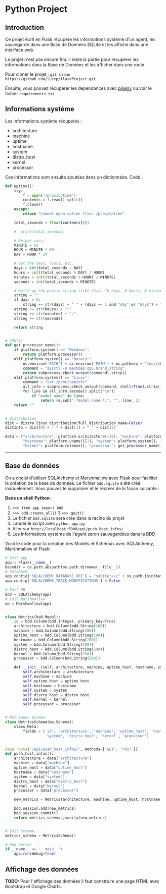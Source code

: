 # Python Project

## Introduction
Ce projet écrit en Flask récupère les informations système d'un agent, les sauvegarde dans une Base de Données SQLite et les affiche dans une interface web.

Le projet n'est pas encore fini. Il reste la partie pour récupérer les informations dans la Base de Données et les afficher dans une route.

Pour cloner le projet : `git clone https://github.com/lucrp/flaskProject.git`

Ensuite, vous pouvez récupérer les dependances avec [pipenv](https://pypi.org/project/pipenv/) ou voir le fichier `requirements.txt`


## Informations système
Les informations système récupérés : 
- architecture 
- machine
- uptime
- hostname 
- system
- distro_host
- kernel
- processor

Ces informations sont ensuite ajoutées dans un dictionnaire. Code :
```python
def uptime():
    try:
        f = open("/proc/uptime")
        contents = f.read().split()
        f.close()
    except:
        return "Cannot open uptime file: /proc/uptime"

    total_seconds = float(contents[0])

    #  print(total_seconds)

    # Helper vars:
    MINUTE = 60
    HOUR = MINUTE * 60
    DAY = HOUR * 24

    # Get the days, hours, etc:
    days = int(total_seconds / DAY)
    hours = int((total_seconds % DAY) / HOUR)
    minutes = int((total_seconds % HOUR) / MINUTE)
    seconds = int(total_seconds % MINUTE)

    # Build up the pretty string (like this: "N days, N hours, N minutes, N seconds")
    string = ""
    if days > 0:
        string += str(days) + " " + (days == 1 and "day" or "days") + ", "
    string += str(hours) + ":"
    string += str(minutes) + ":"
    string += str(seconds)

    return string


# CPU(s)
def get_processor_name():
    if platform.system() == "Windows":
        return platform.processor()
    elif platform.system() == "Darwin":
        os.environ['PATH'] = os.environ['PATH'] + os.pathsep + '/usr/sbin'
        command = "sysctl -n machdep.cpu.brand_string"
        return subprocess.check_output(command).strip()
    elif platform.system() == "Linux":
        command = "cat /proc/cpuinfo"
        all_info = subprocess.check_output(command, shell=True).strip()
        for line in all_info.decode().split("\n"):
            if "model name" in line:
                return re.sub(".*model name.*:", "", line, 1)
    return ""


# Distribution
dist = distro.linux_distribution(full_distribution_name=False)
distInfo = dist[0] + " " + dist[1] + " " + dist[2]

data = {"architecture": platform.architecture()[0], "machine": platform.machine(), "uptime_host": uptime(),
        "hostname": platform.uname()[1], "system": platform.system(), "distro_host": distInfo,
        "kernel": platform.release(), "processor": get_processor_name()}
```
---

## Base de données
On a choisi d'utiliser SQLAlchemy et Marshmallow avec Flask pour faciliter la création de la base de données.
Le fichier `bdd.sqlite` a été créé manuelement. Vous pouvez le supprimer et le récreer de la façon suivante :

**Dans un shell Python:**
1. `>>> from app import bdd`
2. `>>> bdd.create_all()`
3.`>>> quit()`
4. Le fichier `bdd.sqlite` sera crée dans la racine du projet
5. Lancer le script avec `python app.py`
6. Aller sur `http://localhost:5000/api/push_host_infos/`
7. Les informations système de l'agent seron sauvegardées dans la BDD

Voici le code pour la création des Models et Schémas avec SQLAlchemy, Marshmallow et Flask:
```python
# Init app
app = Flask(__name__)
basedir = os.path.abspath(os.path.dirname(__file__))
# Database
app.config['SQLALCHEMY_DATABASE_URI'] = "sqlite:///" + os.path.join(basedir, 'bdd.sqlite')
app.config['SQLALCHEMY_TRACK_MODIFICATIONS'] = False

# Init DB
bdd = SQLAlchemy(app)
# Init Marshmallow
ma = Marshmallow(app)


class Metrics(bdd.Model):
    id = bdd.Column(bdd.Integer, primary_key=True)
    architecture = bdd.Column(bdd.String(200))
    machine = bdd.Column(bdd.String(200))
    uptime_host = bdd.Column(bdd.String(200))
    hostname = bdd.Column(bdd.String(200))
    system = bdd.Column(bdd.String(200))
    distro_host = bdd.Column(bdd.String(200))
    kernel = bdd.Column(bdd.String(200))
    processor = bdd.Column(bdd.String(200))

    def __init__(self, architecture, machine, uptime_host, hostname, system, distro_host, kernel, processor):
        self.architecture = architecture
        self.machine = machine
        self.uptime_host = uptime_host
        self.hostname = hostname
        self.system = system
        self.distro_host = distro_host
        self.kernel = kernel
        self.processor = processor


# Metriques Schema
class MetricsSchema(ma.Schema):
    class Meta:
        fields = ('id', 'architecture', 'machine', 'uptime_host', 'hostname',
                  'system', 'distro_host', 'kernel', 'processor')


@app.route('/api/push_host_infos/', methods=['GET', 'POST'])
def push_host_infos():
    architecture = data["architecture"]
    machine = data["machine"]
    uptime_host = data["uptime_host"]
    hostname = data["hostname"]
    system = data["system"]
    distro_host = data["distro_host"]
    kernel = data["kernel"]
    processor = data["processor"]

    new_metrics = Metrics(architecture, machine, uptime_host, hostname, system, distro_host, kernel, processor)

    bdd.session.add(new_metrics)
    bdd.session.commit()
    return metrics_schema.jsonify(new_metrics)


# Init Schema
metrics_schema = MetricsSchema()

# Run Server
if __name__ == '__main__':
    app.run(debug=True)

```


## Affichage des données
**TODO:** Pour l'affichage des données il faut construire une page HTML avec Bootstrap et Google Charts. 


